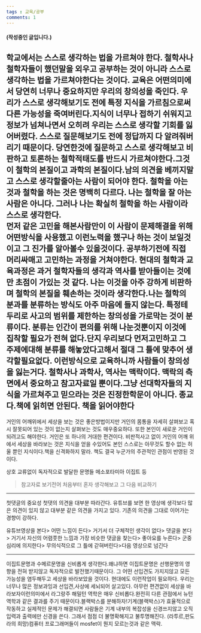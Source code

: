 ```yaml
---
tags : 교육/공부
comments: 1
---
```


#### (작성중인 글입니다.)  


학교에서는 스스로 생각하는 법을 가르쳐야 한다. 철학사나 철학자들이 했던말을 외우고 공부하는 것이 아니라 스스로 생각하는 법을 가르쳐야한다는 것이다. 교육은 어떤의미에서 당연히 너무나 중요하지만 우리의 창의성을 죽인다. 우리가 스스로 생각해보기도 전에 특정 지식을 가르침으로써 다른 가능성을 죽여버린다.지식이 너무나 접하기 쉬워지고 정보가 넘쳐나면서 오히려 우리는 스스로 생각할 기회를 잃어버렸다. 스스로 질문해보기도 전에 정답까지 다 알려줘버리기 때문이다. 당연한것에 질문하고 스스로 생각해보고 비판하고 토론하는 철학적태도를 반드시 가르쳐야한다.그것이 철학의 본질이고 과학의 본질이다.남의 의견을 베끼지말고 스스로 생각할줄아는 사람이 되어야 한다. 철학을 아는 것과 철학을 하는 것은 명백히 다르다. 나는 철학을 잘 아는 사람은 아니다. 그러나 나는 확실히 철학을 하는 사람이라 스스로 생각한다.  
먼저 같은 고민을 해본사람만이 이 사람이 문제해결을 위해 어떤방식을 사용했고 이런노력을 했구나 하는 것이 보일것이고 그 진가를 알아볼수 있을것이다. 공부하기전에 직접 머리싸매고 고민하는 과정을 거쳐야한다. 현대의 철학과 교육과정은 과거 철학자들의 생각과 역사를 받아들이는 것에만 초점이 가있는 것 같다. 나는 이것을 아주 강하게 비판하며 철학의 본질을 훼손하는 것이라 생각한다.나는 철학의 분과를 분류하는 방식도 아주 마음에 들지 않는다. 특정테두리로 사고의 범위를 제한하는 창의성을 가로막는 것이 분류이다. 분류는 인간이 편의를 위해 나눈것뿐이지 이것에 집착할 필요가 전혀 없다.단지 우리보다 먼저고민하고 그 주제에대해 분류를 해놓았다고해서 절대 그 틀에 맞추어 생각할필요없다. 이런방식으로 교육하니까 사람들이 창의성을 잃는거다. 철학사나 과학사, 역사는 맥락이다. 맥락의 측면에서 중요하고 참고자료일 뿐이다.그냥 선대학자들의 지식을 가르쳐주고 믿으라는 것은 진정한학문이 아니다. 종교다.책에 읽히면 안된다. 책을 읽어야한다  
---
거인의 어깨위에서 세상을 보는 것은 좋은방법이지만 거인의 몸통을 자세히 살펴보고 혹시 잘못되어 있는 것이 없는지 살펴보는 것도 매우중요하다. 또한 본인이 새로운 거인이 되려고도 해야한다. 거인은 또 하나의 거대한 편견이다. 비판적사고 없이 거인의 어깨 위에서 세상을 바라보는 것은 지식을 얻을 수있어도 본인 스스로는 아무것도 할수 없는 허울 뿐인 지식이다.책을 신격화하지 말라. 책도 결국 누군가의 주관적인 관점이 반영된 것이다.

상호 교류없이 독자적으로 발달한 문명들 메소포타미아 이집트 등

> 참고자료 보기전어 처음부터 혼자 생각해보고 그 다음 비교하기
---

첫댓글의 중요성
첫댓의 의견을 대부분 따라간다. 유튜브를 보면 한 영상에 생각보다 많은 의견이 있지 않고 대부분 같은 의견을 가지고 있다. 기존의 의견을 그대로 이어가는 경향이 강하다.

유튜브영상을 본다> 어떤 느낌이 든다> 거기서 더 구체적인 생각이 없다> 댓글을 본다> 거기서 자신의 어렴풋한 느낌과 가장 비슷한 댓글을 찾는다> 좋아요를 누른다> 군중심리에 의지한다> 무의식적으로 그 틀에 갇혀버린다>다음 영상으로 넘긴다

----

이집트문명과 수메르문명을 신비롭게 생각한다.왜냐하면 이집트문명은 선행문명의 영향을 전혀 받지않고 독자적으로 발전했기때문이다. 그 어떤 선입견도 가지지않고 모든 가능성을 염두해두고 세상을 바라보았을 것이다. 
현대에도 이런작업이 필요하다. 우리는 너무나 많은 정보과잉과 선입견,사상에 세뇌되어 살고있다. 아무런 편견없이 세상을 바라보자이런의미에서 라그랑주 해밀턴 역학은 매우 신비롭다.완전히 다른 관점에서 뉴턴역학과 같은 결과를 주기 때문이다.블랙박스를 분해하자!기계(블랙박스)가 효율적으로 작동하고 실제적인 문제가 해결되면 사람들은 기계 내부의 복잡성을 신경쓰지않고 오직 입력과 출력에만 신경을 쓴다. 그래서 점점 더 불명확해지고 불투명해진다. (라투르,판도라의 희망)컴퓨터 프로그래머들이 mosfet이 뭔지 모르는것과 같은 맥락.


